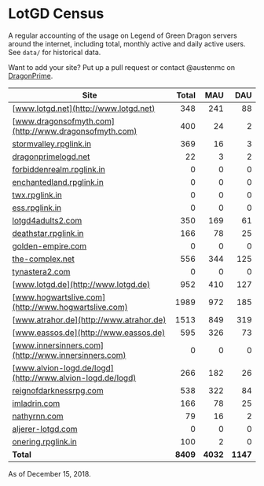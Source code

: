 # LotGD Census
A regular accounting of the usage on Legend of Green Dragon servers around the internet, including total, monthly active and daily active users. See `data/` for historical data.

Want to add your site? Put up a pull request or contact @austenmc on [DragonPrime](http://dragonprime.net).


Site | Total | MAU | DAU
--- | ---:| ---:| ---:
[www.lotgd.net](http://www.lotgd.net)|348|241|88
[www.dragonsofmyth.com](http://www.dragonsofmyth.com)|400|24|2
[stormvalley.rpglink.in](http://stormvalley.rpglink.in)|369|16|3
[dragonprimelogd.net](http://dragonprimelogd.net)|22|3|2
[forbiddenrealm.rpglink.in](http://forbiddenrealm.rpglink.in)|0|0|0
[enchantedland.rpglink.in](http://enchantedland.rpglink.in)|0|0|0
[twx.rpglink.in](http://twx.rpglink.in)|0|0|0
[ess.rpglink.in](http://ess.rpglink.in)|0|0|0
[lotgd4adults2.com](http://lotgd4adults2.com)|350|169|61
[deathstar.rpglink.in](http://deathstar.rpglink.in)|166|78|25
[golden-empire.com](http://golden-empire.com)|0|0|0
[the-complex.net](http://the-complex.net)|556|344|125
[tynastera2.com](http://tynastera2.com)|0|0|0
[www.lotgd.de](http://www.lotgd.de)|952|410|127
[www.hogwartslive.com](http://www.hogwartslive.com)|1989|972|185
[www.atrahor.de](http://www.atrahor.de)|1513|849|319
[www.eassos.de](http://www.eassos.de)|595|326|73
[www.innersinners.com](http://www.innersinners.com)|0|0|0
[www.alvion-logd.de/logd](http://www.alvion-logd.de/logd)|266|182|26
[reignofdarknessrpg.com](http://reignofdarknessrpg.com)|538|322|84
[imladrin.com](http://imladrin.com)|166|78|25
[nathyrnn.com](http://nathyrnn.com)|79|16|2
[aljerer-lotgd.com](http://aljerer-lotgd.com)|0|0|0
[onering.rpglink.in](http://onering.rpglink.in)|100|2|0
**Total**|**8409**|**4032**|**1147**

As of December 15, 2018.
